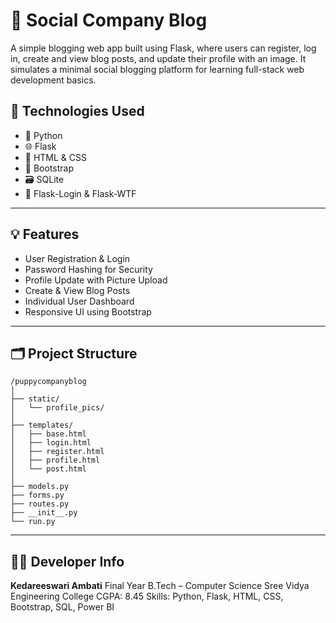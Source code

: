 

# 📝 Social Company Blog

A simple blogging web app built using Flask, where users can register, log in, create and view blog posts, and update their profile with an image. It simulates a minimal social blogging platform for learning full-stack web development basics.



## 🔧 Technologies Used

* 🐍 Python
* 🌐 Flask
* 🎨 HTML & CSS
* 💠 Bootstrap
* 🗃️ SQLite
* 🔐 Flask-Login & Flask-WTF

---

## 💡 Features

* User Registration & Login
* Password Hashing for Security
* Profile Update with Picture Upload
* Create & View Blog Posts
* Individual User Dashboard
* Responsive UI using Bootstrap

---

## 🗂️ Project Structure

```
/puppycompanyblog
│
├── static/
│   └── profile_pics/
│
├── templates/
│   ├── base.html
│   ├── login.html
│   ├── register.html
│   ├── profile.html
│   └── post.html
│
├── models.py
├── forms.py
├── routes.py
├── __init__.py
└── run.py
```

---

## 👩‍💻 Developer Info

**Kedareeswari Ambati**
Final Year B.Tech – Computer Science
Sree Vidya Engineering College
CGPA: 8.45
Skills: Python, Flask, HTML, CSS, Bootstrap, SQL, Power BI

